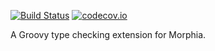 [![Build Status](https://travis-ci.org/shils/morphia-type-checker.svg)](https://travis-ci.org/shils/morphia-type-checker)
[![codecov.io](http://codecov.io/github/shils/morphia-type-checker/coverage.svg?branch=master)](http://codecov.io/github/shils/morphia-type-checker?branch=master)

A Groovy type checking extension for Morphia.
